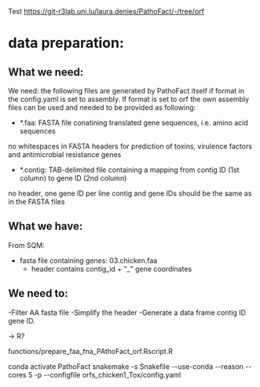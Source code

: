 Test https://git-r3lab.uni.lu/laura.denies/PathoFact/-/tree/orf

# data preparation:

## What we need:

We need: the following files are generated by PathoFact itself if format in the config.yaml is set to assembly. If format is set to orf the own assembly files can be used and needed to be provided as following:


- *.faa: FASTA file conatining translated gene sequences, i.e. amino acid sequences

no whitespaces in FASTA headers for prediction of toxins, virulence factors and antimicrobial resistance genes


- *.contig: TAB-delimited file containing a mapping from contig ID (1st column) to gene ID (2nd column)

no header, one gene ID per line
contig and gene IDs should be the same as in the FASTA files


## What we have:

From SQM:
- fasta file containing genes: 03.chicken.faa
	- 	header contains contig_id + "_" gene coordinates

## We need to:

-Filter AA fasta file
-Simplify the header
-Generate a data frame contig ID gene ID.

-> R?

functions/prepare_faa_fna_PAthoFact_orf.Rscript.R

 conda activate PathoFact
 snakemake -s Snakefile --use-conda --reason --cores 5 -p --configfile orfs_chicken1_Tox/config.yaml